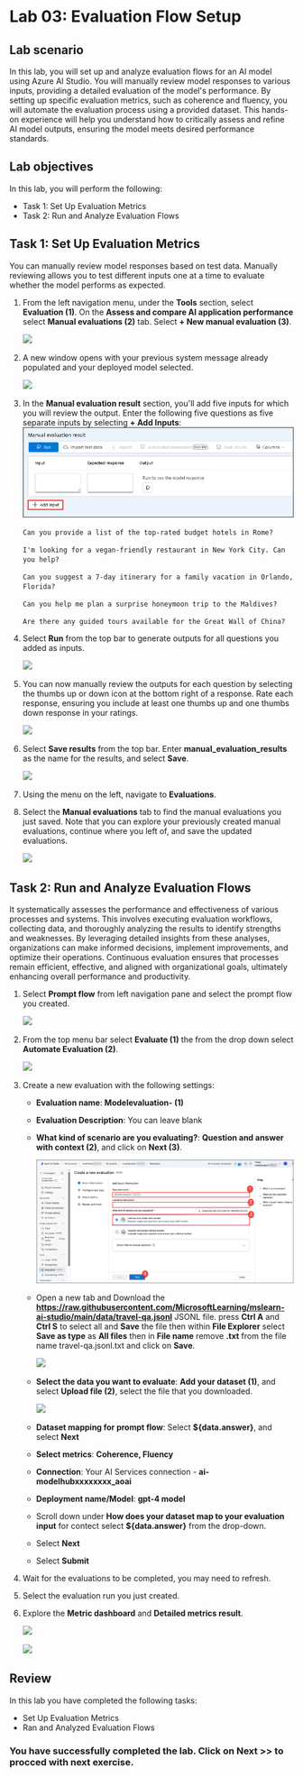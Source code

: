 # Lab 03: Evaluation Flow Setup

## Lab scenario
In this lab, you will set up and analyze evaluation flows for an AI model using Azure AI Studio. You will manually review model responses to various inputs, providing a detailed evaluation of the model's performance. By setting up specific evaluation metrics, such as coherence and fluency, you will automate the evaluation process using a provided dataset. This hands-on experience will help you understand how to critically assess and refine AI model outputs, ensuring the model meets desired performance standards.

## Lab objectives
In this lab, you will perform the following:
- Task 1: Set Up Evaluation Metrics
- Task 2: Run and Analyze Evaluation Flows

## Task 1: Set Up Evaluation Metrics

You can manually review model responses based on test data. Manually reviewing allows you to test different inputs one at a time to evaluate whether the model performs as expected.

1. From the left navigation menu, under the **Tools** section, select **Evaluation (1)**. On the **Assess and compare AI application performance** select **Manual evaluations (2)** tab. Select **+ New manual evaluation (3)**.

   ![](./media/modelevluation.png)

1. A new window opens with your previous system message already populated and your deployed model selected.

   ![](./media/gpt-4-demo.png)

1. In the **Manual evaluation result** section, you'll add five inputs for which you will review the output. Enter the following five questions as five separate inputs by selecting **+ Add Inputs**:
   ![](./media/Ex3.1.3.png)

   `Can you provide a list of the top-rated budget hotels in Rome?`

   `I'm looking for a vegan-friendly restaurant in New York City. Can you help?`

   `Can you suggest a 7-day itinerary for a family vacation in Orlando, Florida?`

   `Can you help me plan a surprise honeymoon trip to the Maldives?`

   `Are there any guided tours available for the Great Wall of China?`

1. Select **Run** from the top bar to generate outputs for all questions you added as inputs.

    ![](./media/image-20.png)

1. You can now manually review the outputs for each question by selecting the thumbs up or down icon at the bottom right of a response. Rate each response, ensuring you include at least one thumbs up and one thumbs down response in your ratings.

   ![](./media/output(1).png)

1. Select **Save results** from the top bar. Enter **manual_evaluation_results** as the name for the results, and select **Save**.

   ![](./media/gpt-4-demo18.png)
   
1. Using the menu on the left, navigate to **Evaluations**.

1. Select the **Manual evaluations** tab to find the manual evaluations you just saved. Note that you can explore your previously created manual evaluations, continue where you left of, and save the updated evaluations.

   ![](./media/gpt-4-demo19.png)

## Task 2: Run and Analyze Evaluation Flows
It systematically assesses the performance and effectiveness of various processes and systems. This involves executing evaluation workflows, collecting data, and thoroughly analyzing the results to identify strengths and weaknesses. By leveraging detailed insights from these analyses, organizations can make informed decisions, implement improvements, and optimize their operations. Continuous evaluation ensures that processes remain efficient, effective, and aligned with organizational goals, ultimately enhancing overall performance and productivity.

1. Select **Prompt flow** from left navigation pane and select the prompt flow you created.

   ![](./media/gpt-4-demo1.png)

1. From the top menu bar select **Evaluate (1)** the from the drop down select **Automate Evaluation (2)**.

   ![](./media/evaluations(1).png)

1. Create a new evaluation with the following settings:
    - **Evaluation name**: **Modelevaluation-<inject key="DeploymentID" enableCopy="false"/> (1)**
    - **Evaluation Description**: You can leave blank
    - **What kind of scenario are you evaluating?**: **Question and answer with context (2)**, and click on **Next (3)**.
  
         ![](./media/modelevaluation(1).png)

    - Open a new tab and Download the **https://raw.githubusercontent.com/MicrosoftLearning/mslearn-ai-studio/main/data/travel-qa.jsonl** JSONL file. press **Ctrl A** 
      and **Ctrl S** to select all and **Save** the file then within **File Explorer** select **Save as type** as **All files** then in **File name** remove **.txt** 
      from the file name travel-qa.jsonl.txt and click on **Save**.

        ![](./media/gpt-4-demo20.png)
   
    - **Select the data you want to evaluate**: **Add your dataset (1)**, and select **Upload file (2)**, select the file that you downloaded.
  
         ![](./media/image-22.png)

    - **Dataset mapping for prompt flow**: Select **${data.answer}**, and select **Next** 
    - **Select metrics**: **Coherence, Fluency**
    - **Connection**: Your AI Services connection - **ai-modelhub<inject key="DeploymentID" enableCopy="false"/>xxxxxxxx_aoai**
    - **Deployment name/Model**: **gpt-4 model**
    - Scroll down under **How does your dataset map to your evaluation input** for contect select **${data.answer}** from the drop-down.
    - Select **Next**
    - Select **Submit**

1. Wait for the evaluations to be completed, you may need to refresh.

1. Select the evaluation run you just created.

1. Explore the **Metric dashboard** and **Detailed metrics result**.

    ![](./media/image-26.png)

    ![](./media/image-27.png)

## Review
In this lab you have completed the following tasks:
- Set Up Evaluation Metrics
- Ran and Analyzed Evaluation Flows

### You have successfully completed the lab. Click on **Next >>** to procced with next exercise.

